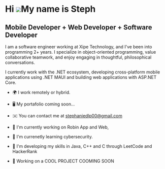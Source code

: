 Hi ![](https://user-images.githubusercontent.com/18350557/176309783-0785949b-9127-417c-8b55-ab5a4333674e.gif)My name is Steph
============================================================================================================================================

Mobile Developer + Web Developer + Software Developer
----------------------------


I am a software engineer working at Xipe Technology, and I've been into programming 2+ years. I specialize in object-oriented programming, value collaborative teamwork, and enjoy engaging in thoughtful, philosophical conversations. 

I currently work with the .NET ecosystem, developing cross-platform mobile applications using .NET MAUI and building web applications with ASP.NET Core.


* 🌍  I  work remotely or hybrid.
* 🖥️  My portafolio coming soon...
* ✉️  You can contact me at stephaniedlp00@gmail.com
  
* 🚀  I'm currently working on Robin App and Web, 
* 🚀  I'm currenetly learning cybersecurity.

* 🧠  I'm developing my skills in Java, C++ and C through LeetCode and HackerRank
* 🤝  Working on a COOL PROJECT COOMING SOON


